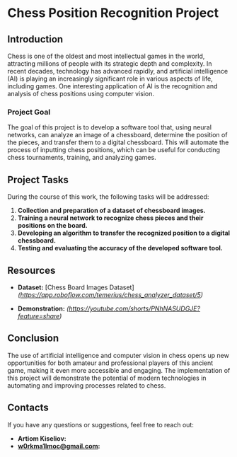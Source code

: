 # Chess Position Recognition Project

## Introduction

Chess is one of the oldest and most intellectual games in the world, attracting millions of people with its strategic depth and complexity. In recent decades, technology has advanced rapidly, and artificial intelligence (AI) is playing an increasingly significant role in various aspects of life, including games. One interesting application of AI is the recognition and analysis of chess positions using computer vision.

### Project Goal

The goal of this project is to develop a software tool that, using neural networks, can analyze an image of a chessboard, determine the position of the pieces, and transfer them to a digital chessboard. This will automate the process of inputting chess positions, which can be useful for conducting chess tournaments, training, and analyzing games.

## Project Tasks

During the course of this work, the following tasks will be addressed:

1. **Collection and preparation of a dataset of chessboard images.**
2. **Training a neural network to recognize chess pieces and their positions on the board.**
3. **Developing an algorithm to transfer the recognized position to a digital chessboard.**
4. **Testing and evaluating the accuracy of the developed software tool.**

## Resources

- **Dataset:** [Chess Board Images Dataset]  
  *(https://app.roboflow.com/temerius/chess_analyzer_dataset/5)*

- **Demonstration:**
  *(https://youtube.com/shorts/PNhNASUDGJE?feature=share)*

## Conclusion

The use of artificial intelligence and computer vision in chess opens up new opportunities for both amateur and professional players of this ancient game, making it even more accessible and engaging. The implementation of this project will demonstrate the potential of modern technologies in automating and improving processes related to chess.

## Contacts

If you have any questions or suggestions, feel free to reach out:

- **Artiom Kiseliov:**
- **w0rkma1lmoc@gmail.com:** 